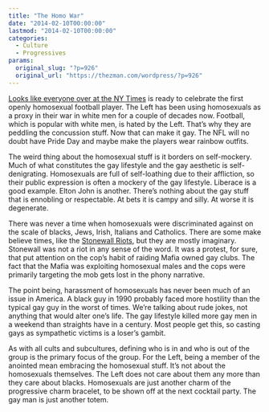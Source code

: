 ```yaml
---
title: "The Homo War"
date: "2014-02-10T00:00:00"
lastmod: "2014-02-10T00:00:00"
categories:
  - Culture
  - Progressives
params:
  original_slug: "?p=926"
  original_url: "https://thezman.com/wordpress/?p=926"
---
```


[Looks like everyone over at the NY
Times](http://www.nytimes.com/2014/02/10/sports/michael-sam-college-football-star-says-he-is-gay-ahead-of-nfl-draft.html?_r=0)
is ready to celebrate the first openly homosexual football player. The
Left has been using homosexuals as a proxy in their war in white men for
a couple of decades now. Football, which is popular with white men, is
hated by the Left. That’s why they are peddling the concussion stuff.
Now that can make it gay. The NFL will no doubt have Pride Day and maybe
make the players wear rainbow outfits.

The weird thing about the homosexual stuff is it borders on
self-mockery. Much of what constitutes the gay lifestyle and the gay
aesthetic is self-denigrating. Homosexuals are full of self-loathing due
to their affliction, so their public expression is often a mockery of
the gay lifestyle. Liberace is a good example. Elton John is another.
There’s nothing about the gay stuff that is ennobling or respectable. At
bets it is campy and silly. At worse it is degenerate.

There was never a time when homosexuals were discriminated against on
the scale of blacks, Jews, Irish, Italians and Catholics. There are some
make believe times, like the [Stonewall
Riots](http://en.wikipedia.org/wiki/Stonewall_riots), but they are
mostly imaginary. Stonewall was not a riot in any sense of the word. It
was a protest, for sure, that put attention on the cop’s habit of
raiding Mafia owned gay clubs. The fact that the Mafia was exploiting
homosexual males and the cops were primarily targeting the mob gets lost
in the phony narrative.

The point being, harassment of homosexuals has never been much of an
issue in America. A black guy in 1990 probably faced more hostility than
the typical gay guy in the worst of times. We’re talking about rude
jokes, not anything that would alter one’s life. The gay lifestyle
killed more gay men in a weekend than straights have in a century. Most
people get this, so casting gays as sympathetic victims is a loser’s
gambit.

As with all cults and subcultures, defining who is in and who is out of
the group is the primary focus of the group. For the Left, being a
member of the anointed mean embracing the homosexual stuff. It’s not
about the homosexuals themselves. The Left does not care about them any
more than they care about blacks. Homosexuals are just another charm of
the progressive charm bracelet, to be shown off at the next cocktail
party. The gay man is just another totem.

 
